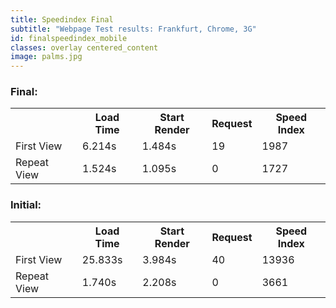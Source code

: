 ```yaml
---
title: Speedindex Final
subtitle: "Webpage Test results: Frankfurt, Chrome, 3G"
id: finalspeedindex_mobile
classes: overlay centered_content
image: palms.jpg
---
```


### Final:

<table class="tableizer-table">
<tr class="tableizer-firstrow"><th></th><th>Load Time</th><th>Start Render</th><th>Request</th><th>Speed Index</th></tr>
 <tr><td>First View</td><td>6.214s</td><td>1.484s</td><td>19</td><td>1987</td></tr>
 <tr><td>Repeat View</td><td>1.524s</td><td>1.095s</td><td>0</td><td>1727</td></tr>
</table>

### Initial:

<table class="tableizer-table">
<tr class="tableizer-firstrow"><th></th><th>Load Time</th><th>Start Render</th><th>Request</th><th>Speed Index</th></tr>
 <tr><td>First View</td><td>25.833s</td><td>3.984s</td><td>40</td><td>13936</td></tr>
 <tr><td>Repeat View</td><td>1.740s</td><td>2.208s</td><td>0</td><td>3661</td></tr>
</table>



